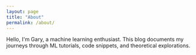 ```yaml
---
layout: page
title: "About"
permalink: /about/
---
```


Hello, I'm Gary, a machine learning enthusiast. This blog documents my journeys through ML tutorials, code snippets, and theoretical explorations.
